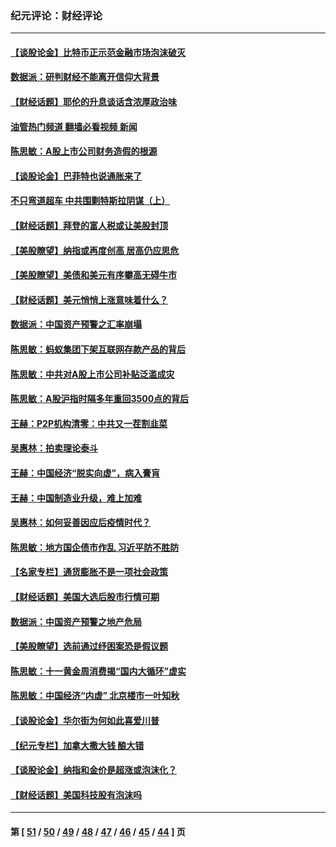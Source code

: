 ### 纪元评论：财经评论
---
#### [【谈股论金】比特币正示范金融市场泡沫破灭](../../pages/nsc1026/n12961769.md?05220330) 
#### [数据派：研判财经不能离开信仰大背景](../../pages/nsc1026/n12932684.md?05220330) 
#### [【财经话题】耶伦的升息谈话含浓厚政治味](../../pages/nsc1026/n12927299.md?05220330) 
#### [油管热门频道 翻墙必看视频 新闻](ok?05220330)
#### [陈思敏：A股上市公司财务造假的根源](../../pages/nsc1026/n11229323.md?05220330) 
#### [【谈股论金】巴菲特也说通胀来了](../../pages/nsc1026/n12922463.md?05220330) 
#### [不只弯道超车 中共围剿特斯拉阴谋（上）](../../pages/nsc1026/n12919595.md?05220330) 
#### [【财经话题】拜登的富人税或让美股封顶](../../pages/nsc1026/n12899125.md?05220330) 
#### [【美股瞭望】纳指或再度创高 居高仍应思危](../../pages/nsc1026/n12878350.md?05220330) 
#### [【美股瞭望】美债和美元有序攀高无碍牛市](../../pages/nsc1026/n12844459.md?05220330) 
#### [【财经话题】美元悄悄上涨意味着什么？](../../pages/nsc1026/n12798222.md?05220330) 
#### [数据派：中国资产预警之汇率崩塌](../../pages/nsc1026/n12774242.md?05220330) 
#### [陈思敏：蚂蚁集团下架互联网存款产品的背后](../../pages/nsc1026/n12719862.md?05220330) 
#### [陈思敏：中共对A股上市公司补贴泛滥成灾](../../pages/nsc1026/n12713263.md?05220330) 
#### [陈思敏：A股沪指时隔多年重回3500点的背后](../../pages/nsc1026/n12675538.md?05220330) 
#### [王赫：P2P机构清零：中共又一茬割韭菜](../../pages/nsc1026/n12614544.md?05220330) 
#### [吴惠林：拍卖理论泰斗](../../pages/nsc1026/n12591360.md?05220330) 
#### [王赫：中国经济“脱实向虚”，病入膏肓](../../pages/nsc1026/n12564946.md?05220330) 
#### [王赫：中国制造业升级，难上加难](../../pages/nsc1026/n12559461.md?05220330) 
#### [吴惠林：如何妥善因应后疫情时代？](../../pages/nsc1026/n12553885.md?05220330) 
#### [陈思敏：地方国企债市作乱 习近平防不胜防](../../pages/nsc1026/n12553384.md?05220330) 
#### [【名家专栏】通货膨胀不是一项社会政策](../../pages/nsc1026/n12528711.md?05220330) 
#### [【财经话题】美国大选后股市行情可期](../../pages/nsc1026/n12514949.md?05220330) 
#### [数据派：中国资产预警之地产危局](../../pages/nsc1026/n12490884.md?05220330) 
#### [【美股瞭望】选前通过纾困案恐是假议题](../../pages/nsc1026/n12487724.md?05220330) 
#### [陈思敏：十一黄金周消费揭“国内大循环”虚实](../../pages/nsc1026/n12468798.md?05220330) 
#### [陈思敏：中国经济“内虚” 北京楼市一叶知秋](../../pages/nsc1026/n12464918.md?05220330) 
#### [【谈股论金】华尔街为何如此喜爱川普](../../pages/nsc1026/n12460691.md?05220330) 
#### [【纪元专栏】加拿大撒大钱 酿大错](../../pages/nsc1026/n12406564.md?05220330) 
#### [【谈股论金】纳指和金价是超涨或泡沫化？](../../pages/nsc1026/n12315192.md?05220330) 
#### [【财经话题】美国科技股有泡沫吗](../../pages/nsc1026/n12298638.md?05220330) 

---
#### 第 [ [51](./51.md?05220330) / [50](./50.md?05220330) / [49](./49.md?05220330) / [48](./48.md?05220330) / [47](./47.md?05220330) / [46](./46.md?05220330) / [45](./45.md?05220330) / [44](./44.md?05220330) ] 页
